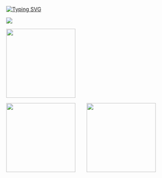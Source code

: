 <style type="text/css" rel="stylesheet">
#card {
  display: flex;
}
  
#toplang {
  margin-left: 30px;  
}
</style>

[![Typing SVG](https://readme-typing-svg.demolab.com?font=Fira+Code&size=19&pause=1000&width=435&lines=Hello+World+%F0%9F%91%8B)](https://git.io/typing-svg)

<p align="left">  
  <img src="https://count.getloli.com/get/@ligdy7?theme=rule34">
</p>

<p align="left">
  <img height="185" src="https://cdn.jsdelivr.net/gh/ligdy7/ligdy7@main/assets/github-contribution-grid-snake.svg" />
</p>



<!-- 
https://raw.githubusercontent.com/ligdy7/ligdy7/main/assets/github-contribution-grid-snake.svg -->

<div id="card">
  <div align="left"><img height="185" src="https://github-readme-stats.vercel.app/api?username=ligdy7&show_icons=true" /></div>
  <div id="toplang" align="right"><img height="185" src="https://github-readme-stats.vercel.app/api/top-langs/?username=ligdy7&layout=compact" /></div>
</div>







